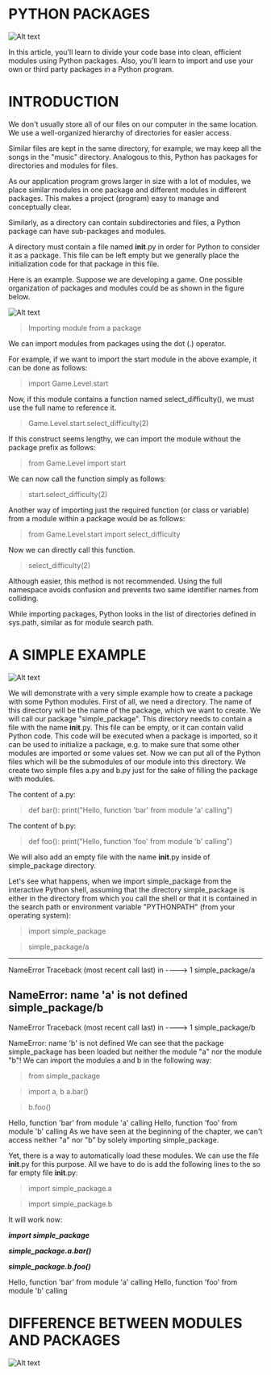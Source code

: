 # PYTHON PACKAGES                                                   
![Alt text]( https://www.python-course.eu/images/packages_script_350w.webp "a title")



In this article, you'll learn to divide your code base into clean, efficient modules using Python packages. Also, you'll learn to import and use your own or third party packages in a Python program.

# INTRODUCTION

We don't usually store all of our files on our computer in the same location. We use a well-organized hierarchy of directories for easier access.

Similar files are kept in the same directory, for example, we may keep all the songs in the "music" directory. Analogous to this, Python has packages for directories and modules for files.

As our application program grows larger in size with a lot of modules, we place similar modules in one package and different modules in different packages. This makes a project (program) easy to manage and conceptually clear.

Similarly, as a directory can contain subdirectories and files, a Python package can have sub-packages and modules.

A directory must contain a file named __init__.py in order for Python to consider it as a package. This file can be left empty but we generally place the initialization code for that package in this file.

Here is an example. Suppose we are developing a game. One possible organization of packages and modules could be as shown in the figure below.



![Alt text]( https://www.includehelp.com/python/images/python-packages-example.jpg "a title")



> Importing module from a package

We can import modules from packages using the dot (.) operator.

For example, if we want to import the start module in the above example, it can be done as follows:
> import Game.Level.start

Now, if this module contains a function named select_difficulty(), we must use the full name to reference it.

> Game.Level.start.select_difficulty(2)

If this construct seems lengthy, we can import the module without the package prefix as follows:

> from Game.Level import start

We can now call the function simply as follows:

> start.select_difficulty(2)

Another way of importing just the required function (or class or variable) from a module within a package would be as follows:

> from Game.Level.start import select_difficulty


Now we can directly call this function.

> select_difficulty(2)

Although easier, this method is not recommended. Using the full namespace avoids confusion and prevents two same identifier names from colliding.

While importing packages, Python looks in the list of directories defined in sys.path, similar as for module search path.


# A SIMPLE EXAMPLE


![Alt text]( https://www.python-course.eu/images/packages_300w.webp "a title")

We will demonstrate with a very simple example how to create a package with some Python modules. First of all, we need a directory. The name of this directory will be the name of the package, which we want to create. We will call our package "simple_package". This directory needs to contain a file with the name __init__.py. This file can be empty, or it can contain valid Python code. This code will be executed when a package is imported, so it can be used to initialize a package, e.g. to make sure that some other modules are imported or some values set. Now we can put all of the Python files which will be the submodules of our module into this directory. We create two simple files a.py and b.py just for the sake of filling the package with modules.

The content of a.py:

>def bar():
    print("Hello, function 'bar' from module 'a' calling")

The content of b.py:

> def foo():
    print("Hello, function 'foo' from module 'b' calling")

We will also add an empty file with the name __init__.py inside of simple_package directory.

Let's see what happens, when we import simple_package from the interactive Python shell, assuming that the directory simple_package is either in the directory from which you call the shell or that it is contained in the search path or environment variable "PYTHONPATH" (from your operating system):

> import simple_package

>simple_package/a
---------------------------------------------------------------------------
NameError                                 Traceback (most recent call last)
<ipython-input-3-347df8a711cc> in <module>
----> 1 simple_package/a

NameError: name 'a' is not defined
simple_package/b
---------------------------------------------------------------------------
NameError                                 Traceback (most recent call last)
<ipython-input-4-e71d2904d2bd> in <module>
----> 1 simple_package/b

NameError: name 'b' is not defined
We can see that the package simple_package has been loaded but neither the module "a" nor the module "b"! We can import the modules a and b in the following way:

>from simple_package

>import a, b a.bar()

>b.foo()

Hello, function 'bar' from module 'a' calling
Hello, function 'foo' from module 'b' calling
As we have seen at the beginning of the chapter, we can't access neither "a" nor "b" by solely importing simple_package.

Yet, there is a way to automatically load these modules. We can use the file __init__.py for this purpose. All we have to do is add the following lines to the so far empty file __init__.py:


>import simple_package.a

>import simple_package.b

It will work now:

***import simple_package***

***simple_package.a.bar()***

***simple_package.b.foo()***

Hello, function 'bar' from module 'a' calling
Hello, function 'foo' from module 'b' calling


# DIFFERENCE BETWEEN MODULES AND PACKAGES

![Alt text]( https://i0.wp.com/techvidvan.com/tutorials/wp-content/uploads/sites/2/2021/05/modules-vs-packages.jpg?fit=1200%2C628&ssl=1 "a title")